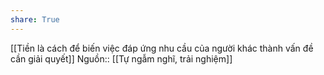 ```yaml
---
share: True
---
```

[[Tiền là cách để biến việc đáp ứng nhu cầu của người khác thành vấn đề cần giải quyết]]
Nguồn:: [[Tự ngẫm nghĩ, trải nghiệm]]